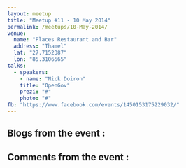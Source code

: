 ```yaml
---
layout: meetup
title: "Meetup #11 - 10 May 2014"
permalink: /meetups/10-May-2014/
venue:
  name: "Places Restaurant and Bar"
  address: "Thamel"
  lat: "27.7152387"
  lon: "85.3106565"
talks:
  - speakers:
    - name: "Nick Doiron"
    title: "OpenGov"
    prezi: "#"
    photo: "#"
fb: "https://www.facebook.com/events/1450153175229032/"
---
```


Blogs from the event :
  -

Comments from the event :
  -
